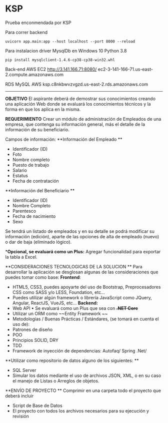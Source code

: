 # KSP
Prueba enconmendada por KSP

Para correr backend
```console
uvicorn app.main:app --host localhost --port 8000 --reload
```

Para instalacion driver MysqlDb en Windows 10 Python 3.8
```console
pip install mysqlclient-1.4.6-cp38-cp38-win32.whl
```

Back-end AWS EC2
http://3.141.166.71:8080/
ec2-3-141-166-71.us-east-2.compute.amazonaws.com

RDS MySQL AWS
ksp.c8nkbwvzvgzd.us-east-2.rds.amazonaws.com

------------

**OBJETIVO** 
El aspirante deberá de demostrar sus conocimientos creando una aplicación Web donde se evaluará los conocimientos técnicos y la forma en que los aplica en la misma. 

**REQUERIMIENTO** 
Crear un módulo de administración de Empleados de una empresa, que contenga su información general, más el detalle de la información de su beneficiario. 

Campos de información: 
**Información del Empleado **
- Identificador (ID) 
- Foto 
- Nombre completo 
- Puesto de trabajo 
- Salario 
- Estatus 
- Fecha de contratación 

**Información del Beneficiario **
- Identificador (ID) 
- Nombre Completo 
- Parentesco 
- Fecha de nacimiento 
- Sexo 

Se tendrá un listado de empleados y en su detalle se podrá modificar su información (edición), aparte de las opciones de alta de empleado (nuevo) o dar de baja (eliminado lógico). 

***Opcional, se evaluará como un Plus:** Agregar funcionalidad para exportar la tabla a Excel. 

**CONSIDERACIONES TECNOLOGICAS DE LA SOLUCION **
Para desarrollar la aplicación se desglosan algunas de las consideraciones que puedes tomar como 
base: 
 **Frontend**: 
- HTML5, CSS3, puedes apoyarte del uso de Bootstrap, Preprocesadores CSS como 
SASS y/o LESS, Foundation, etc… 
- Puedes utilizar algún framework o librería JavaScript como JQuery, Angular, 
ReactJS, VueJS, etc... 
**Backend:** 
- Web API 
▪ Se evaluará como un Plus que sea con ~~**.NET Core**~~ 
- Utilizar un ORM como ~~Entity Framework ~~
- Metodologías / Buenas Prácticas / Estándares, (se tomará en cuenta el uso de): 
- Patrones de diseño 
- POO 
- Principios SOLID, DRY 
- TDD 
- Framework de inyección de dependencias: Autofaq/ Spring .Net/ 

**Utilizar como repositorio de datos alguno de los siguientes: **
- SQL Server 
- Simular los datos mediante el uso de archivos JSON, XML, o en su caso el manejo de Listas o Arreglos de objetos. 


**ENVÍO DE PROYECTO **
Comprimir en una carpeta todo el proyecto que deberá incluir 
- Script de Base de Datos 
- El proyecto con todos los archivos necesarios para su ejecución y revisión